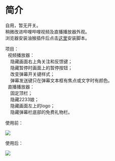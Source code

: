 # 简介

自用，暂无开关。<br />
稍微改进哔哩哔哩视频及直播播放器外观。<br />
浏览器安装油猴插件后点击[这里](https://github.com/xiaomaofeimao/bilibili_player_looks/raw/master/bilibili_player_looks.user.js)安装脚本。<br />

项目：<br />
&nbsp;&nbsp;视频播放器：<br />
&nbsp;&nbsp;&nbsp;&nbsp;隐藏画面右上角关注和反馈键；<br />
&nbsp;&nbsp;&nbsp;&nbsp;隐藏暂停时画面上的暂停按钮；<br />
&nbsp;&nbsp;&nbsp;&nbsp;改变弹幕开关键样式；<br />
&nbsp;&nbsp;&nbsp;&nbsp;弹幕发送键只在弹幕文本框有焦点或文字时有颜色。<br />
&nbsp;&nbsp;直播播放器：<br />
&nbsp;&nbsp;&nbsp;&nbsp;固定顶栏；<br />
&nbsp;&nbsp;&nbsp;&nbsp;隐藏2233娘；<br />
&nbsp;&nbsp;&nbsp;&nbsp;隐藏画面左上的logo；<br />
&nbsp;&nbsp;&nbsp;&nbsp;隐藏弹幕栏底部的免费礼物栏。<br />

<p>使用前：</p>
<img src="http://wx3.sinaimg.cn/mw690/87155711ly1g1yv2nqj71j20ru0h5abr.jpg">
<p>使用后：</p>
<img src="http://wx1.sinaimg.cn/mw690/87155711ly1g1yv2r4nrnj20rx0h9abr.jpg">
